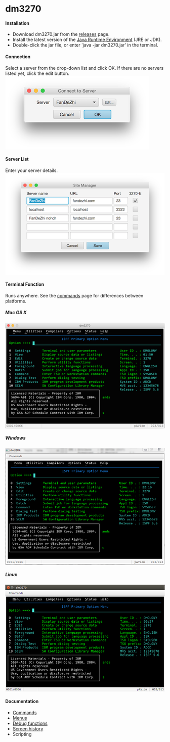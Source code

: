 # dm3270
#### Installation
* Download dm3270.jar from the [releases](https://github.com/dmolony/dm3270/releases) page.
* Install the latest version of the [Java Runtime Environment](http://www.oracle.com/technetwork/java/javase/downloads/index.html) (JRE or JDK).
* Double-click the jar file, or enter 'java -jar dm3270.jar' in the terminal.

#### Connection
Select a server from the drop-down list and click OK. If there are no servers listed yet, click the edit button.  
![Default Connection](resources/connect1.png?raw=true "default connection")
#### Server List
Enter your server details.  
![Sites](resources/sitelist.png?raw=true "site list")
#### Terminal Function
Runs anywhere. See the [commands](resources/commands.md) page for differences between platforms.
##### Mac OS X
![Terminal screen](resources/osxterminal.png?raw=true "OSX")
##### Windows
![Terminal screen](resources/winterminal.png?raw=true "Windows")
##### Linux
![Terminal screen](resources/linuxterminal.png?raw=true "Ubuntu")
#### Documentation
* [Commands](resources/commands.md)
* [Menus](resources/menus.md)
* [Debug functions](resources/functions.md)
* [Screen history](resources/history.md)
* Scripting
